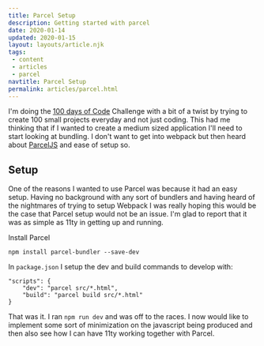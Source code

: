 ```yaml
---
title: Parcel Setup
description: Getting started with parcel
date: 2020-01-14
updated: 2020-01-15
layout: layouts/article.njk
tags: 
 - content
 - articles
 - parcel
navtitle: Parcel Setup
permalink: articles/parcel.html
---
```

I'm doing the [100 days of Code](https://www.100daysofcode.com/) Challenge with a bit of a twist by trying to create 100 small projects everyday and not just coding. This had me thinking that if I wanted to create a medium sized application I'll need to start looking at bundling. I don't want to get into webpack but then heard about [ParcelJS](https://parceljs.org/) and ease of setup so.

## Setup

One of the reasons I wanted to use Parcel was because it had an easy setup. Having no background with any sort of bundlers and having heard of the nightmares of trying to setup Webpack I was really hoping this would be the case that Parcel setup would not be an issue. I'm glad to report that it was as simple as 11ty in getting up and running.

Install Parcel
```
npm install parcel-bundler --save-dev
```

In `package.json` I setup the dev and build commands to develop with:
```
"scripts": {
    "dev": "parcel src/*.html",
    "build": "parcel build src/*.html"
}
```

That was it. I ran `npm run dev` and was off to the races. I now would like to implement some sort of minimization on the javascript being produced and then also see how I can have 11ty working together with Parcel. 